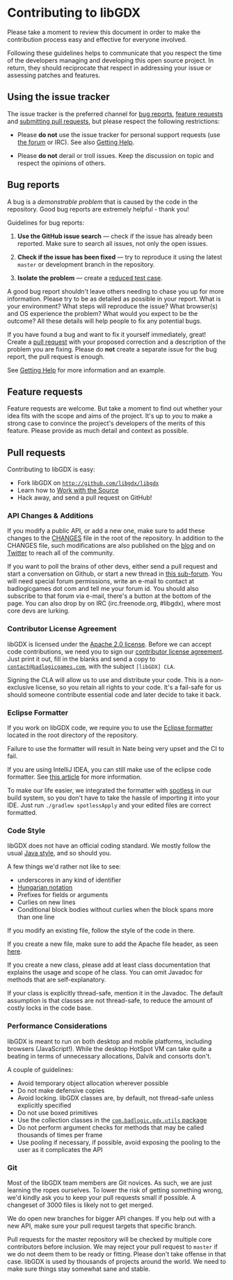 # Contributing to libGDX

Please take a moment to review this document in order to make the contribution
process easy and effective for everyone involved.

Following these guidelines helps to communicate that you respect the time of
the developers managing and developing this open source project. In return,
they should reciprocate that respect in addressing your issue or assessing
patches and features.


## Using the issue tracker

The issue tracker is the preferred channel for [bug reports](#bugs),
[feature requests](#features) and [submitting pull
requests](#pull-requests), but please respect the following restrictions:

* Please **do not** use the issue tracker for personal support requests (use
  [the forum](http://badlogicgames.com/forum/) or IRC). See also [Getting Help](https://github.com/libgdx/libgdx/wiki/Getting-Help).

* Please **do not** derail or troll issues. Keep the discussion on topic and
  respect the opinions of others.


<a name="bugs"></a>
## Bug reports

A bug is a _demonstrable problem_ that is caused by the code in the repository.
Good bug reports are extremely helpful - thank you!

Guidelines for bug reports:

1. **Use the GitHub issue search** &mdash; check if the issue has already been
   reported. Make sure to search all issues, not only the open issues.

2. **Check if the issue has been fixed** &mdash; try to reproduce it using the
   latest `master` or development branch in the repository.

3. **Isolate the problem** &mdash; create a [reduced test
   case](https://github.com/libgdx/libgdx/wiki/Getting-Help#executable-example-code).

A good bug report shouldn't leave others needing to chase you up for more
information. Please try to be as detailed as possible in your report. What is
your environment? What steps will reproduce the issue? What browser(s) and OS
experience the problem? What would you expect to be the outcome? All these
details will help people to fix any potential bugs.

If you have found a bug and want to fix it yourself immediately, great!
Create a [pull request](#pull-requests) with your proposed correction and
a description of the problem you are fixing. Please do **not** create a separate
issue for the bug report, the pull request is enough.

See [Getting Help](https://github.com/libgdx/libgdx/wiki/Getting-Help) for more information and an example.


<a name="features"></a>
## Feature requests

Feature requests are welcome. But take a moment to find out whether your idea
fits with the scope and aims of the project. It's up to *you* to make a strong
case to convince the project's developers of the merits of this feature. Please
provide as much detail and context as possible.

<a name="pull-requests"></a>
## Pull requests

Contributing to libGDX is easy:

  * Fork libGDX on [`http://github.com/libgdx/libgdx`](http://github.com/libgdx/libgdx)
  * Learn how to [Work with the Source](https://libgdx.com/dev/from-source/)
  * Hack away, and send a pull request on GitHub!

### API Changes & Additions
If you modify a public API, or add a new one, make sure to add these changes to the [CHANGES](https://github.com/libgdx/libgdx/blob/master/CHANGES) file in the root of the repository. In addition to the CHANGES file, such modifications are also published on the [blog](http://www.badlogicgames.com) and on [Twitter](http://www.twitter.com/badlogicgames) to reach all of the community.

If you want to poll the brains of other devs, either send a pull request and start a conversation on Github, or start a new thread in [this sub-forum](http://www.badlogicgames.com/forum/viewforum.php?f=23). You will need special forum permissions, write an e-mail to contact at badlogicgames dot com and tell me your forum id. You should also subscribe to that forum via e-mail, there's a button at the bottom of the page. You can also drop by on IRC (irc.freenode.org, #libgdx), where most core devs are lurking.

### Contributor License Agreement

libGDX is licensed under the [Apache 2.0 license](http://en.wikipedia.org/wiki/Apache_License). Before we can accept code contributions, we need you to sign our [contributor license agreement](https://github.com/libgdx/libgdx/blob/master/CLA.txt). Just print it out, fill in the blanks and send a copy to [`contact@badlogicgames.com`](mailto:contact@badlogicgames.com?subject=[libGDX]%20CLA), with the subject `[libGDX] CLA`.

Signing the CLA will allow us to use and distribute your code. This is a non-exclusive license, so you retain all rights to your code. It's a fail-safe for us should someone contribute essential code and later decide to take it back.

### Eclipse Formatter

If you work on libGDX code, we require you to use the [Eclipse formatter](https://github.com/libgdx/libgdx/blob/master/eclipse-formatter.xml) located in the root directory of the repository.

Failure to use the formatter will result in Nate being very upset and the CI to fail.

If you are using IntelliJ IDEA, you can still make use of the eclipse code formatter. See [this article](http://blog.jetbrains.com/idea/2014/01/intellij-idea-13-importing-code-formatter-settings-from-eclipse/?utm_source=hootsuite&utm_campaign=hootsuite) for more information.

To make our life easier, we integrated the formatter with [spotless](https://github.com/diffplug/spotless) in our build system, so you don't have to take the hassle of importing it into your IDE. Just run `./gradlew spotlessApply` and your edited files are correct formatted.

### Code Style

libGDX does not have an official coding standard. We mostly follow the usual [Java style](http://www.oracle.com/technetwork/java/codeconvtoc-136057.html), and so should you.

A few things we'd rather not like to see:

  * underscores in any kind of identifier
  * [Hungarian notation](http://en.wikipedia.org/wiki/Hungarian_notation)
  * Prefixes for fields or arguments
  * Curlies on new lines
  * Conditional block bodies without curlies when the block spans more than one line

If you modify an existing file, follow the style of the code in there.

If you create a new file, make sure to add the Apache file header, as seen [here](https://github.com/libgdx/libgdx/blob/master/gdx/src/com/badlogic/gdx/Application.java).

If you create a new class, please add at least class documentation that explains the usage and scope of he class. You can omit Javadoc for methods that are self-explanatory.

If your class is explicitly thread-safe, mention it in the Javadoc. The default assumption is that classes are not thread-safe, to reduce the amount of costly locks in the code base.

### Performance Considerations

libGDX is meant to run on both desktop and mobile platforms, including browsers (JavaScript!). While the desktop HotSpot VM can take quite a beating in terms of unnecessary allocations, Dalvik and consorts don't.

A couple of guidelines:

  * Avoid temporary object allocation wherever possible
  * Do not make defensive copies
  * Avoid locking. libGDX classes are, by default, not thread-safe unless explicitly specified
  * Do not use boxed primitives
  * Use the collection classes in the [`com.badlogic.gdx.utils` package](https://github.com/libgdx/libgdx/tree/master/gdx/src/com/badlogic/gdx/utils)
  * Do not perform argument checks for methods that may be called thousands of times per frame
  * Use pooling if necessary, if possible, avoid exposing the pooling to the user as it complicates the API

### Git

Most of the libGDX team members are Git novices. As such, we are just learning the ropes ourselves. To lower the risk of getting something wrong, we'd kindly ask you to keep your pull requests small if possible. A changeset of 3000 files is likely not to get merged.

We do open new branches for bigger API changes. If you help out with a new API, make sure your pull request targets that specific branch.

Pull requests for the master repository will be checked by multiple core contributors before inclusion. We may reject your pull request to `master` if we do not deem them to be ready or fitting. Please don't take offense in that case. libGDX is used by thousands of projects around the world. We need to make sure things stay somewhat sane and stable.
